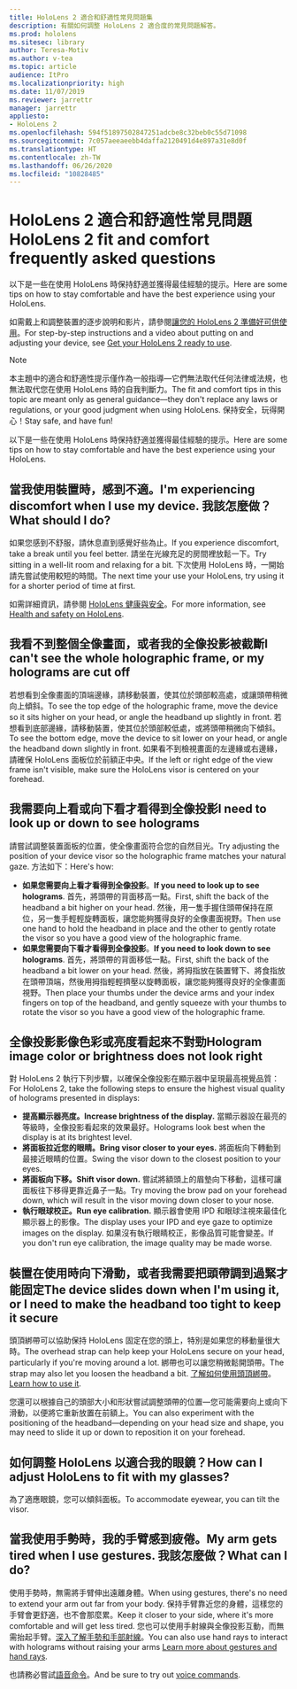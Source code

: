 ```yaml
---
title: HoloLens 2 適合和舒適性常見問題集
description: 有關如何調整 HoloLens 2 適合度的常見問題解答。
ms.prod: hololens
ms.sitesec: library
author: Teresa-Motiv
ms.author: v-tea
ms.topic: article
audience: ItPro
ms.localizationpriority: high
ms.date: 11/07/2019
ms.reviewer: jarrettr
manager: jarrettr
appliesto:
- HoloLens 2
ms.openlocfilehash: 594f51897502847251adcbe8c32beb0c55d71098
ms.sourcegitcommit: 7c057aeeaeebb4daffa2120491d4e897a31e8d0f
ms.translationtype: HT
ms.contentlocale: zh-TW
ms.lasthandoff: 06/26/2020
ms.locfileid: "10828485"
---
```

# <span data-ttu-id="bd67d-103">HoloLens 2 適合和舒適性常見問題</span><span class="sxs-lookup"><span data-stu-id="bd67d-103">HoloLens 2 fit and comfort frequently asked questions</span></span>

<span data-ttu-id="bd67d-104">以下是一些在使用 HoloLens 時保持舒適並獲得最佳經驗的提示。</span><span class="sxs-lookup"><span data-stu-id="bd67d-104">Here are some tips on how to stay comfortable and have the best experience using your HoloLens.</span></span>

<span data-ttu-id="bd67d-105">如需戴上和調整裝置的逐步說明和影片，請參閱[讓您的 HoloLens 2 準備好可供使用](hololens2-setup.md)。</span><span class="sxs-lookup"><span data-stu-id="bd67d-105">For step-by-step instructions and a video about putting on and adjusting your device, see [Get your HoloLens 2 ready to use](hololens2-setup.md).</span></span>

> [!NOTE]
> <span data-ttu-id="bd67d-106">本主題中的適合和舒適性提示僅作為一般指導&mdash;它們無法取代任何法律或法規，也無法取代您在使用 HoloLens 時的自我判斷力。</span><span class="sxs-lookup"><span data-stu-id="bd67d-106">The fit and comfort tips in this topic are meant only as general guidance&mdash;they don't replace any laws or regulations, or your good judgment when using HoloLens.</span></span> <span data-ttu-id="bd67d-107">保持安全，玩得開心！</span><span class="sxs-lookup"><span data-stu-id="bd67d-107">Stay safe, and have fun!</span></span>

<span data-ttu-id="bd67d-108">以下是一些在使用 HoloLens 時保持舒適並獲得最佳經驗的提示。</span><span class="sxs-lookup"><span data-stu-id="bd67d-108">Here are some tips on how to stay comfortable and have the best experience using your HoloLens.</span></span>

## <span data-ttu-id="bd67d-109">當我使用裝置時，感到不適。</span><span class="sxs-lookup"><span data-stu-id="bd67d-109">I'm experiencing discomfort when I use my device.</span></span> <span data-ttu-id="bd67d-110">我該怎麼做？</span><span class="sxs-lookup"><span data-stu-id="bd67d-110">What should I do?</span></span>

<span data-ttu-id="bd67d-111">如果您感到不舒服，請休息直到感覺好些為止。</span><span class="sxs-lookup"><span data-stu-id="bd67d-111">If you experience discomfort, take a break until you feel better.</span></span> <span data-ttu-id="bd67d-112">請坐在光線充足的房間裡放鬆一下。</span><span class="sxs-lookup"><span data-stu-id="bd67d-112">Try sitting in a well-lit room and relaxing for a bit.</span></span> <span data-ttu-id="bd67d-113">下次使用 HoloLens 時，一開始請先嘗試使用較短的時間。</span><span class="sxs-lookup"><span data-stu-id="bd67d-113">The next time your use your HoloLens, try using it for a shorter period of time at first.</span></span>

<span data-ttu-id="bd67d-114">如需詳細資訊，請參閱 [HoloLens 健康與安全](https://go.microsoft.com/fwlink/p/?LinkId=746661)。</span><span class="sxs-lookup"><span data-stu-id="bd67d-114">For more information, see [Health and safety on HoloLens](https://go.microsoft.com/fwlink/p/?LinkId=746661).</span></span>

## <span data-ttu-id="bd67d-115">我看不到整個全像畫面，或者我的全像投影被截斷</span><span class="sxs-lookup"><span data-stu-id="bd67d-115">I can't see the whole holographic frame, or my holograms are cut off</span></span>

<span data-ttu-id="bd67d-116">若想看到全像畫面的頂端邊緣，請移動裝置，使其位於頭部較高處，或讓頭帶稍微向上傾斜。</span><span class="sxs-lookup"><span data-stu-id="bd67d-116">To see the top edge of the holographic frame, move the device so it sits higher on your head, or angle the headband up slightly in front.</span></span> <span data-ttu-id="bd67d-117">若想看到底部邊緣，請移動裝置，使其位於頭部較低處，或將頭帶稍微向下傾斜。</span><span class="sxs-lookup"><span data-stu-id="bd67d-117">To see the bottom edge, move the device to sit lower on your head, or angle the headband down slightly in front.</span></span> <span data-ttu-id="bd67d-118">如果看不到檢視畫面的左邊緣或右邊緣，請確保 HoloLens 面板位於前額正中央。</span><span class="sxs-lookup"><span data-stu-id="bd67d-118">If the left or right edge of the view frame isn't visible, make sure the HoloLens visor is centered on your forehead.</span></span>

## <span data-ttu-id="bd67d-119">我需要向上看或向下看才看得到全像投影</span><span class="sxs-lookup"><span data-stu-id="bd67d-119">I need to look up or down to see holograms</span></span>

<span data-ttu-id="bd67d-120">請嘗試調整裝置面板的位置，使全像畫面符合您的自然目光。</span><span class="sxs-lookup"><span data-stu-id="bd67d-120">Try adjusting the position of your device visor so the holographic frame matches your natural gaze.</span></span> <span data-ttu-id="bd67d-121">方法如下：</span><span class="sxs-lookup"><span data-stu-id="bd67d-121">Here's how:</span></span>

- <span data-ttu-id="bd67d-122">**如果您需要向上看才看得到全像投影**。</span><span class="sxs-lookup"><span data-stu-id="bd67d-122">**If you need to look up to see holograms**.</span></span> <span data-ttu-id="bd67d-123">首先，將頭帶的背面移高一點。</span><span class="sxs-lookup"><span data-stu-id="bd67d-123">First, shift the back of the headband a bit higher on your head.</span></span> <span data-ttu-id="bd67d-124">然後，用一隻手握住頭帶保持在原位，另一隻手輕輕旋轉面板，讓您能夠獲得良好的全像畫面視野。</span><span class="sxs-lookup"><span data-stu-id="bd67d-124">Then use one hand to hold the headband in place and the other to gently rotate the visor so you have a good view of the holographic frame.</span></span>
- <span data-ttu-id="bd67d-125">**如果您需要向下看才看得到全像投影**。</span><span class="sxs-lookup"><span data-stu-id="bd67d-125">**If you need to look down to see holograms**.</span></span> <span data-ttu-id="bd67d-126">首先，將頭帶的背面移低一點。</span><span class="sxs-lookup"><span data-stu-id="bd67d-126">First, shift the back of the headband a bit lower on your head.</span></span> <span data-ttu-id="bd67d-127">然後，將拇指放在裝置臂下、將食指放在頭帶頂端，然後用拇指輕輕擠壓以旋轉面板，讓您能夠獲得良好的全像畫面視野。</span><span class="sxs-lookup"><span data-stu-id="bd67d-127">Then place your thumbs under the device arms and your index fingers on top of the headband, and gently squeeze with your thumbs to rotate the visor so you have a good view of the holographic frame.</span></span>

## <span data-ttu-id="bd67d-128">全像投影影像色彩或亮度看起來不對勁</span><span class="sxs-lookup"><span data-stu-id="bd67d-128">Hologram image color or brightness does not look right</span></span>

<span data-ttu-id="bd67d-129">對 HoloLens 2 執行下列步驟，以確保全像投影在顯示器中呈現最高視覺品質：</span><span class="sxs-lookup"><span data-stu-id="bd67d-129">For HoloLens 2, take the following steps to ensure the highest visual quality of holograms presented in displays:</span></span>

- **<span data-ttu-id="bd67d-130">提高顯示器亮度。</span><span class="sxs-lookup"><span data-stu-id="bd67d-130">Increase brightness of the display.</span></span>** <span data-ttu-id="bd67d-131">當顯示器設在最亮的等級時，全像投影看起來的效果最好。</span><span class="sxs-lookup"><span data-stu-id="bd67d-131">Holograms look best when the display is at its brightest level.</span></span>
- **<span data-ttu-id="bd67d-132">將面板拉近您的眼睛。</span><span class="sxs-lookup"><span data-stu-id="bd67d-132">Bring visor closer to your eyes.</span></span>** <span data-ttu-id="bd67d-133">將面板向下轉動到最接近眼睛的位置。</span><span class="sxs-lookup"><span data-stu-id="bd67d-133">Swing the visor down to the closest position to your eyes.</span></span>
- **<span data-ttu-id="bd67d-134">將面板向下移。</span><span class="sxs-lookup"><span data-stu-id="bd67d-134">Shift visor down.</span></span>** <span data-ttu-id="bd67d-135">嘗試將額頭上的眉墊向下移動，這樣可讓面板往下移得更靠近鼻子一點。</span><span class="sxs-lookup"><span data-stu-id="bd67d-135">Try moving the brow pad on your forehead down, which will result in the visor moving down closer to your nose.</span></span>
- **<span data-ttu-id="bd67d-136">執行眼球校正。</span><span class="sxs-lookup"><span data-stu-id="bd67d-136">Run eye calibration.</span></span>** <span data-ttu-id="bd67d-137">顯示器會使用 IPD 和眼球注視來最佳化顯示器上的影像。</span><span class="sxs-lookup"><span data-stu-id="bd67d-137">The display uses your IPD and eye gaze to optimize images on the display.</span></span> <span data-ttu-id="bd67d-138">如果沒有執行眼睛校正，影像品質可能會變差。</span><span class="sxs-lookup"><span data-stu-id="bd67d-138">If you don't run eye calibration, the image quality may be made worse.</span></span>

## <span data-ttu-id="bd67d-139">裝置在使用時向下滑動，或者我需要把頭帶調到過緊才能固定</span><span class="sxs-lookup"><span data-stu-id="bd67d-139">The device slides down when I'm using it, or I need to make the headband too tight to keep it secure</span></span>

<span data-ttu-id="bd67d-140">頭頂綁帶可以協助保持 HoloLens 固定在您的頭上，特別是如果您的移動量很大時。</span><span class="sxs-lookup"><span data-stu-id="bd67d-140">The overhead strap can help keep your HoloLens secure on your head, particularly if you're moving around a lot.</span></span> <span data-ttu-id="bd67d-141">綁帶也可以讓您稍微鬆開頭帶。</span><span class="sxs-lookup"><span data-stu-id="bd67d-141">The strap may also let you loosen the headband a bit.</span></span> <span data-ttu-id="bd67d-142">[了解如何使用頭頂綁帶](hololens2-setup.md#adjust-fit)。</span><span class="sxs-lookup"><span data-stu-id="bd67d-142">[Learn how to use it](hololens2-setup.md#adjust-fit).</span></span>

<span data-ttu-id="bd67d-143">您還可以根據自己的頭部大小和形狀嘗試調整頭帶的位置&mdash;您可能需要向上或向下滑動，以便將它重新放置在前額上。</span><span class="sxs-lookup"><span data-stu-id="bd67d-143">You can also experiment with the positioning of the headband&mdash;depending on your head size and shape, you may need to slide it up or down to reposition it on your forehead.</span></span>

## <span data-ttu-id="bd67d-144">如何調整 HoloLens 以適合我的眼鏡？</span><span class="sxs-lookup"><span data-stu-id="bd67d-144">How can I adjust HoloLens to fit with my glasses?</span></span>

<span data-ttu-id="bd67d-145">為了適應眼鏡，您可以傾斜面板。</span><span class="sxs-lookup"><span data-stu-id="bd67d-145">To accommodate eyewear, you can tilt the visor.</span></span>

## <span data-ttu-id="bd67d-146">當我使用手勢時，我的手臂感到疲倦。</span><span class="sxs-lookup"><span data-stu-id="bd67d-146">My arm gets tired when I use gestures.</span></span> <span data-ttu-id="bd67d-147">我該怎麼做？</span><span class="sxs-lookup"><span data-stu-id="bd67d-147">What can I do?</span></span>

<span data-ttu-id="bd67d-148">使用手勢時，無需將手臂伸出遠離身體。</span><span class="sxs-lookup"><span data-stu-id="bd67d-148">When using gestures, there's no need to extend your arm out far from your body.</span></span> <span data-ttu-id="bd67d-149">保持手臂靠近您的身體，這樣您的手臂會更舒適，也不會那麼累。</span><span class="sxs-lookup"><span data-stu-id="bd67d-149">Keep it closer to your side, where it's more comfortable and will get less tired.</span></span> <span data-ttu-id="bd67d-150">您也可以使用手射線與全像投影互動，而無需抬起手臂。[深入了解手勢和手部射線](hololens2-basic-usage.md#the-hand-tracking-frame)。</span><span class="sxs-lookup"><span data-stu-id="bd67d-150">You can also use hand rays to interact with holograms without raising your arms [Learn more about gestures and hand rays](hololens2-basic-usage.md#the-hand-tracking-frame).</span></span>

<span data-ttu-id="bd67d-151">也請務必嘗試[語音命令](hololens-cortana.md)。</span><span class="sxs-lookup"><span data-stu-id="bd67d-151">And be sure to try out [voice commands](hololens-cortana.md).</span></span>
